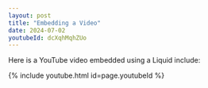 ```yaml
---
layout: post
title: "Embedding a Video"
date: 2024-07-02
youtubeId: dcXqhMqhZUo
---
```


Here is a YouTube video embedded using a Liquid include:

<!-- {% include video.html id="dcXqhMqhZUo" %} -->
{% include youtube.html id=page.youtubeId %}